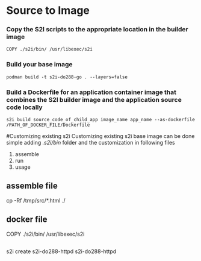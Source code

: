 # Source to Image 

### Copy the S2I scripts to the appropriate location in the builder image
`COPY ./s2i/bin/ /usr/libexec/s2i`
### Build your base image
`podman build -t s2i-do288-go . --layers=false`

### Build a Dockerfile for an application container image that combines the S2I builder image and the application source code locally
`s2i build source_code_of_child_app image_name app_name --as-dockerfile /PATH_OF_DOCKER_FILE/Dockerfile`

#Customizing existing s2i 
Customizing existing s2i base image can be done simple adding *.s2i/bin* folder and the customization in following files 
1. assemble 
2. run 
3. usage 

## assemble file
cp -Rf /tmp/src/*.html ./
## docker file
COPY ./s2i/bin/ /usr/libexec/s2i
##
s2i create s2i-do288-httpd s2i-do288-httpd